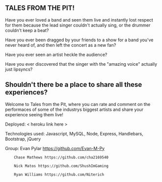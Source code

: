 TALES FROM THE PIT!
------
Have you ever loved a band and seen them live and instantly lost respect for them because the lead singer couldn't actually sing, or the drummer couldn't keep a beat?

Have you ever been dragged by your friends to a show for a band you've never heard of, and then left the concert as a new fan?

Have you ever seen an artist heckle the audience?

Have you ever discovered that the singer with the "amazing voice" actually just lipsyncs?

Shouldn't there be a place to share all these experiences?
------
Welcome to Tales from the Pit, where you can rate and comment on the performaces of some of the industrys biggest artists and share your experience seeing them live!

Deployed: < heroku link here >

Technologies used: Javascript, MySQL, Node, Express, Handlebars, Bootstrap, jQuery

Group:  Evan Pylar https://github.com/Evan-M-Py

        Chase Mathews https://github.com/cha2169540
        
        Nick Matos https://github.com/ShushImGaming
        
        Ryan Williams https://github.com/Niterich
